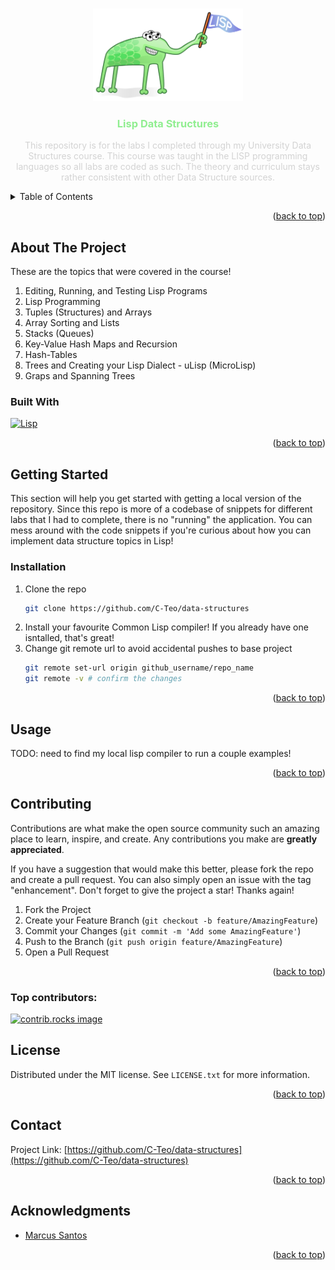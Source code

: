 <!-- Improved compatibility of back to top link: See: https://github.com/othneildrew/Best-README-Template/pull/73 -->
<a id="readme-top"></a>
<!--
*** Thanks for checking out the Best-README-Template. If you have a suggestion
*** that would make this better, please fork the repo and create a pull request
*** or simply open an issue with the tag "enhancement".
*** Don't forget to give the project a star!
*** Thanks again! Now go create something AMAZING! :D
-->





<!-- PROJECT LOGO -->
<br />
<div align="center">
  <a href="https://github.com/C-Teo/data-structures">
    <img src="images/logo.png" alt="Logo" width="240" height="148">
  </a>

<h3 align="center" style="color:lightgreen;">Lisp Data Structures</h3>

  <p align="center" style="color:lightgray;">
    This repository is for the labs I completed through my University Data Structures course. This course was taught in the LISP programming languages so all labs are coded as such. The theory and curriculum stays rather consistent with other Data Structure sources.
  </p>
</div>



<!-- TABLE OF CONTENTS -->
<details>
  <summary>Table of Contents</summary>
  <ol>
    <li>
      <a href="#about-the-project">About The Project</a>
      <ul>
        <li><a href="#built-with">Built With</a></li>
      </ul>
    </li>
    <li>
      <a href="#getting-started">Getting Started</a>
      <ul>
        <li><a href="#installation">Installation</a></li>
      </ul>
    </li>
    <li><a href="#usage">Usage</a></li>
    <li><a href="#contributing">Contributing</a></li>
    <li><a href="#license">License</a></li>
    <li><a href="#contact">Contact</a></li>
    <li><a href="#acknowledgments">Acknowledgments</a></li>
  </ol>
</details>


<p align="right">(<a href="#readme-top">back to top</a>)</p>


<!-- ABOUT THE PROJECT -->
## About The Project

These are the topics that were covered in the course!
1. Editing, Running, and Testing Lisp Programs
2. Lisp Programming
3. Tuples (Structures) and Arrays
4. Array Sorting and Lists
5. Stacks (Queues)
6. Key-Value Hash Maps and Recursion
7. Hash-Tables
8. Trees and Creating your Lisp Dialect - uLisp (MicroLisp)
9. Graps and Spanning Trees


### Built With

[![Lisp][Lisp]][Lisp-url]


<p align="right">(<a href="#readme-top">back to top</a>)</p>


<!-- GETTING STARTED -->
## Getting Started

This section will help you get started with getting a local version of the repository. Since this repo is more of a codebase of snippets for different labs that I had to complete, there is no "running" the application. You can mess around with the code snippets if you're curious about how you can implement data structure topics in Lisp!

### Installation

1. Clone the repo
   ```sh
   git clone https://github.com/C-Teo/data-structures
   ```
2. Install your favourite Common Lisp compiler! If you already have one isntalled, that's great!
3. Change git remote url to avoid accidental pushes to base project
   ```sh
   git remote set-url origin github_username/repo_name
   git remote -v # confirm the changes
   ```

<p align="right">(<a href="#readme-top">back to top</a>)</p>



<!-- USAGE EXAMPLES -->
## Usage

TODO: need to find my local lisp compiler to run a couple examples!

<p align="right">(<a href="#readme-top">back to top</a>)</p>



<!-- CONTRIBUTING -->
## Contributing

Contributions are what make the open source community such an amazing place to learn, inspire, and create. Any contributions you make are **greatly appreciated**.

If you have a suggestion that would make this better, please fork the repo and create a pull request. You can also simply open an issue with the tag "enhancement".
Don't forget to give the project a star! Thanks again!

1. Fork the Project
2. Create your Feature Branch (`git checkout -b feature/AmazingFeature`)
3. Commit your Changes (`git commit -m 'Add some AmazingFeature'`)
4. Push to the Branch (`git push origin feature/AmazingFeature`)
5. Open a Pull Request

<p align="right">(<a href="#readme-top">back to top</a>)</p>

### Top contributors:

<a href="https://github.com/C-Teo/data-structures/graphs/contributors">
  <img src="https://contrib.rocks/image?repo=C-Teo/data-structures" alt="contrib.rocks image" />
</a>



<!-- LICENSE -->
## License

Distributed under the MIT license. See `LICENSE.txt` for more information.

<p align="right">(<a href="#readme-top">back to top</a>)</p>



<!-- CONTACT -->
## Contact


Project Link: [https://github.com/C-Teo/data-structures](https://github.com/C-Teo/data-structures)

<p align="right">(<a href="#readme-top">back to top</a>)</p>



<!-- ACKNOWLEDGMENTS -->
## Acknowledgments

* [Marcus Santos](https://github.com/marcus3santos)

<p align="right">(<a href="#readme-top">back to top</a>)</p>



<!-- MARKDOWN LINKS & IMAGES -->
<!-- https://www.markdownguide.org/basic-syntax/#reference-style-links -->

[product-screenshot]: images/screenshot.png
[Lisp]: https://img.shields.io/badge/lisp-000000?style=for-the-badge&logo=commonlisp&logoColor=white 
[Lisp-url]: https://lisp-lang.org/
